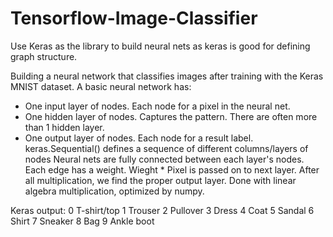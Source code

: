 # Tensorflow-Image-Classifier

Use Keras as the library to build neural nets as keras is good for defining graph structure.

Building a neural network that classifies images after training with the Keras MNIST dataset.
A basic neural network has:
- One input layer of nodes. Each node for a pixel in the neural net.
- One hidden layer of nodes. Captures the pattern. There are often more than 1 hidden layer.
- One output layer of nodes. Each node for a result label.
keras.Sequential() defines a sequence of different columns/layers of nodes
Neural nets are fully connected between each layer's nodes.
Each edge has a weight. Wieght * Pixel is passed on to next layer. After all multiplication,
we find the proper output layer.
Done with linear algebra multiplication, optimized by numpy.

Keras output:
0	T-shirt/top
1	Trouser
2	Pullover
3	Dress
4	Coat
5	Sandal
6	Shirt
7	Sneaker
8	Bag
9	Ankle boot